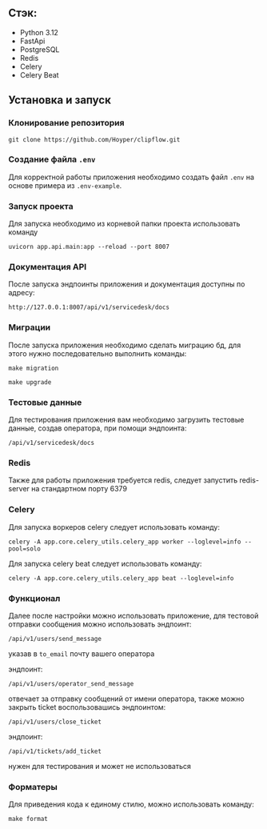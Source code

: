 ## Стэк:

* Python 3.12
* FastApi
* PostgreSQL
* Redis
* Celery
* Celery Beat

## Установка и запуск

### Клонирование репозитория
```
git clone https://github.com/Hoyper/clipflow.git
```

### Создание файла `.env`

Для корректной работы приложения необходимо создать файл `.env` на основе примера из `.env-example`.

### Запуск проекта

Для запуска необходимо из корневой папки проекта использовать команду
```
uvicorn app.api.main:app --reload --port 8007
```

### Документация API
После запуска эндпоинты приложения и документация доступны по адресу:
```
http://127.0.0.1:8007/api/v1/servicedesk/docs
```

### Миграции
После запуска приложения необходимо сделать миграцию бд, для этого нужно последовательно выполнить команды:
```
make migration
```
```
make upgrade
```

### Тестовые данные

Для тестирования приложения вам необходимо загрузить тестовые данные, создав оператора, при помощи эндпоинта:
```
/api/v1/servicedesk/docs
```

### Redis

Также для работы приложения требуется redis, следует запустить redis-server на стандартном порту 6379


### Celery

Для запуска воркеров celery следует использовать команду:
```
celery -A app.core.celery_utils.celery_app worker --loglevel=info --pool=solo
```

Для запуска celery beat следует использовать команду:
```
celery -A app.core.celery_utils.celery_app beat --loglevel=info
```

### Функционал

Далее после настройки можно использовать приложение, для тестовой отправки сообщения можно использовать эндпоинт:
```
/api/v1/users/send_message
```
указав в `to_email` почту вашего оператора

эндпоинт:
```
/api/v1/users/operator_send_message
```
отвечает за отправку сообщений от имени оператора, также можно закрыть ticket воспользовашись эндпоинтом:
```
/api/v1/users/close_ticket
```

эндпоинт:
```
/api/v1/tickets/add_ticket
```
нужен для тестирования и может не использоваться


### Форматеры

Для приведения кода к единому стилю, можно использовать команду:
```
make format
```